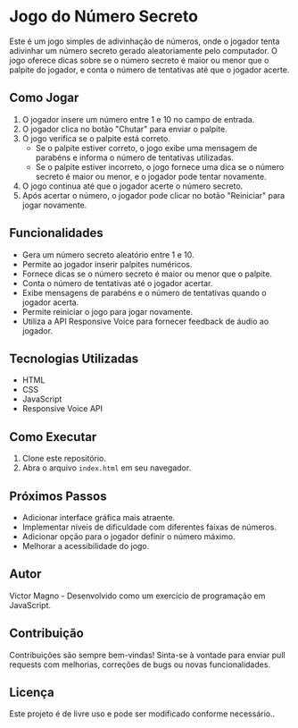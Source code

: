 # Jogo do Número Secreto

Este é um jogo simples de adivinhação de números, onde o jogador tenta adivinhar um número secreto gerado aleatoriamente pelo computador. O jogo oferece dicas sobre se o número secreto é maior ou menor que o palpite do jogador, e conta o número de tentativas até que o jogador acerte.

## Como Jogar

1. O jogador insere um número entre 1 e 10 no campo de entrada.
2. O jogador clica no botão "Chutar" para enviar o palpite.
3. O jogo verifica se o palpite está correto.
   - Se o palpite estiver correto, o jogo exibe uma mensagem de parabéns e informa o número de tentativas utilizadas.
   - Se o palpite estiver incorreto, o jogo fornece uma dica se o número secreto é maior ou menor, e o jogador pode tentar novamente.
4. O jogo continua até que o jogador acerte o número secreto.
5. Após acertar o número, o jogador pode clicar no botão "Reiniciar" para jogar novamente.

## Funcionalidades

- Gera um número secreto aleatório entre 1 e 10.
- Permite ao jogador inserir palpites numéricos.
- Fornece dicas se o número secreto é maior ou menor que o palpite.
- Conta o número de tentativas até o jogador acertar.
- Exibe mensagens de parabéns e o número de tentativas quando o jogador acerta.
- Permite reiniciar o jogo para jogar novamente.
- Utiliza a API Responsive Voice para fornecer feedback de áudio ao jogador.

## Tecnologias Utilizadas

- HTML
- CSS
- JavaScript
- Responsive Voice API

## Como Executar

1. Clone este repositório.
2. Abra o arquivo `index.html` em seu navegador.

## Próximos Passos

- Adicionar interface gráfica mais atraente.
- Implementar níveis de dificuldade com diferentes faixas de números.
- Adicionar opção para o jogador definir o número máximo.
- Melhorar a acessibilidade do jogo.

## Autor

Victor Magno - Desenvolvido como um exercício de programação em JavaScript.

## Contribuição

Contribuições são sempre bem-vindas! Sinta-se à vontade para enviar pull requests com melhorias, correções de bugs ou novas funcionalidades.

## Licença

Este projeto é de livre uso e pode ser modificado conforme necessário..
